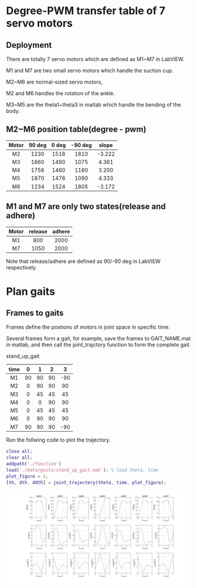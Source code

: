 # Degree-PWM transfer table of 7 servo motors

## Deployment

There are totally 7 servo motors which are defined as M1~M7 in LabVIEW. 

M1 and M7 are two small servo motors which handle the suction cup. 

M2~M6 are normal-sized servo motors,

M2 and M6 handles the rotation of the ankle. 

M3~M5 are the theta1~theta3 in matlab which handle the bending of the body.

## M2~M6 position table(degree - pwm)

| Motor | 90 deg | 0 deg | -90 deg | slope  |
|:-----:|:------:|:-----:|:-------:|:------:|
| M2    | 1230   | 1518  | 1810    | -3.222 |
| M3    | 1860   | 1480  | 1075    | 4.361  |
| M4    | 1756   | 1460  | 1180    | 3.200  |
| M5    | 1870   | 1476  | 1090    | 4.333  |
| M6    | 1234   | 1524  | 1805    | -3.172 |


## M1 and M7 are only two states(release and adhere)

| Motor | release | adhere |
|:-----:|:-------:|:------:|
| M1    | 800     | 2000   |
| M7    | 1050    | 2000   |

Note that  release/adhere are defined as 90/-90 deg in LabVIEW respectively.

# Plan gaits

## Frames to gaits

Frames define the postions of motors in joint space in specific time.

Several frames form a gait, for example, save the frames to GAIT_NAME.mat in matlab, 
and then call the joint_trajctory function to form the complete gait.

stand_up_gait

| time | 0   | 1   | 2   | 3   |
|:----:|:---:|:---:|:---:|:---:|
| M1   | 90  | 90  | 90  | -90 |
| M2   | 0   | 90  | 90  | 90  |
| M3   | 0   | 45  | 45  | 45  |
| M4   | 0   | 0   | 90  | 90  |
| M5   | 0   | 45  | 45  | 45  |
| M6   | 0   | 90  | 90  | 90  |
| M7   | 90  | 90  | 90  | -90 |

Run the follwing code to plot the trajectory.
```matlab
close all;
clear all;
addpath('./function')
load('./data/gaits/stand_up_gait.mat'); % load theta, time
plot_figure = 1;
[th, dth, ddth] = joint_trajectory(theta, time, plot_figure);
```

![join_trajectory_sample](./matlab/pic/joint_trajectory_sample.jpg)

